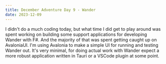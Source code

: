 ```yaml
---
title: December Adventure Day 9 - Wander
date: 2023-12-09
---
```


I didn't do a much coding today, but what time I did get to play around was spent working on building some support applications for developing Wander with F#.
And the majority of that was spent getting caught up on AvaloniaUI.
I'm using Avalonia to make a simple UI for running and testing Wander out.
It's very minimal, for doing actual work with Wander expect a more robust application written in Tauri or a VSCode plugin at some point.